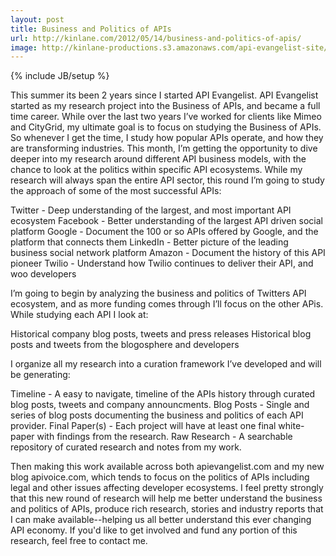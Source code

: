 ```yaml
---
layout: post
title: Business and Politics of APIs
url: http://kinlane.com/2012/05/14/business-and-politics-of-apis/
image: http://kinlane-productions.s3.amazonaws.com/api-evangelist-site/blog/Tag-Cloud-Deep-Research-Twitter.png
---
```

{% include JB/setup %}

This summer its been 2 years since I started API Evangelist.  API Evangelist started as my research project into the Business of APIs, and became a full time career.
While over the last two years I&rsquo;ve worked for clients like Mimeo and CityGrid, my ultimate goal is to focus on studying the Business of APIs.  So whenever I get the time, I study how popular APIs operate, and how they are transforming industries.
This month, I&rsquo;m getting the opportunity to dive deeper into my research around different API business models, with the chance to look at the politics within specific API ecosystems.
While my research will always span the entire API sector, this round I&rsquo;m going to study the approach of some of the most successful APIs:

Twitter - Deep understanding of the largest, and most important API ecosystem
Facebook - Better understanding of the largest API driven social platform
Google - Document the 100 or so APIs offered by Google, and the platform that connects them
LinkedIn - Better picture of the leading business social network platform
Amazon - Document the history of this API pioneer
Twilio - Understand how Twilio continues to deliver their API, and woo developers

I&rsquo;m going to begin by&nbsp;analyzing the business and politics of Twitters API ecosystem, and as more funding comes through I&rsquo;ll focus on the other APis.  While studying each API I look at:

Historical company blog posts, tweets and press releases
Historical blog posts and tweets from the blogosphere and developers

I organize all my research into a curation framework I&rsquo;ve developed and will be generating:

Timeline - A easy to navigate, timeline of the APIs history through curated blog posts, tweets and company announcments.
Blog Posts&nbsp;- Single and series of blog posts documenting the business and politics of each API provider.
Final Paper(s) - Each project will have at least one final white-paper with findings from the research.
Raw Research - A searchable repository of curated research and notes from my work.

Then making this work available across both apievangelist.com and my new blog apivoice.com, which tends to focus on the politics of APIs including legal and other issues affecting developer ecosystems.
I feel pretty strongly that this new round of research will help me better understand the business and politics of APIs, produce rich research, stories and industry reports that I can make available--helping us all better understand this ever changing API economy.
If you'd like to get involved and fund any portion of this research, feel free to contact me.